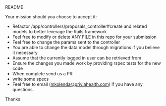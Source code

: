 README

Your mission should you choose to accept it:

* Refactor /app/controllers/proposals_controller#create and related models to better leverage the Rails framework
* Feel free to modify or delete ANY FILE in this repo for your submission
* Feel free to change the params sent to the controller
* You are able to change the data model through migrations if you believe it necessary
* Assume that the currently logged in user can be retrieved from 
* Ensure the changes you made work by providing rspec tests for the new code
* When complete send us a PR
* write some specs
* Feel free to email ([mkolenda@priviahealth.com](mailto:mkolenda@priviahealth.com)) if you have any questions.

Thanks



